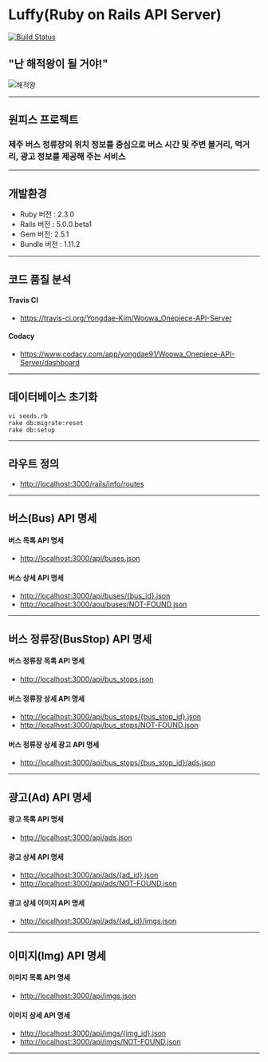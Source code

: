 # Luffy(Ruby on Rails API Server)

[![Build Status](https://travis-ci.org/Yongdae-Kim/Woowa_Onepiece-API-Server.svg?branch=master)](https://travis-ci.org/Yongdae-Kim/Woowa_Onepiece-API-Server)

## "난 해적왕이 될 거야!"

![해적왕](https://attachment.namu.wiki/%EB%AA%BD%ED%82%A4%20D.%20%EB%A3%A8%ED%94%BC__Example4.jpg "루피")

***
## 원피스 프로젝트

### 제주 버스 정류장의 위치 정보를 중심으로 버스 시간 및 주변 볼거리, 먹거리, 광고 정보를 제공해 주는 서비스

***
## 개발환경

- Ruby 버전 : 2.3.0
- Rails 버전 : 5.0.0.beta1
- Gem 버전: 2.5.1
- Bundle 버전 : 1.11.2

***

## 코드 품질 분석

#### Travis CI
- <https://travis-ci.org/Yongdae-Kim/Woowa_Onepiece-API-Server>

#### Codacy
- <https://www.codacy.com/app/yongdae91/Woowa_Onepiece-API-Server/dashboard>

***

## 데이터베이스 초기화

```
vi seeds.rb
rake db:migrate:reset
rake db:setup
```

***

##  라우트 정의

- <http://localhost:3000/rails/info/routes>

***

## 버스(Bus) API 명세

#### 버스 목록 API 명세

- <http://localhost:3000/api/buses.json>

#### 버스 상세 API 명세

- <http://localhost:3000/api/buses/{bus_id}.json>
- <http://localhost:3000/aou/buses/NOT-FOUND.json>

***

## 버스 정류장(BusStop) API 명세

#### 버스 정류장 목록 API 명세

- <http://localhost:3000/api/bus_stops.json>

#### 버스 정류장 상세 API 명세

- <http://localhost:3000/api/bus_stops/{bus_stop_id}.json>
- <http://localhost:3000/api/bus_stops/NOT-FOUND.json>

#### 버스 정류장 상세 광고 API 명세

- <http://localhost:3000/api/bus_stops/{bus_stop_id}/ads.json>

***

## 광고(Ad) API 명세

#### 광고 목록 API 명세

- <http://localhost:3000/api/ads.json>

#### 광고 상세 API 명세

- <http://localhost:3000/api/ads/{ad_id}.json>
- <http://localhost:3000/api/ads/NOT-FOUND.json>

#### 광고 상세 이미지 API 명세

- <http://localhost:3000/api/ads/{ad_id}/imgs.json>

***

## 이미지(Img) API 명세

#### 이미지 목록 API 명세

- <http://localhost:3000/api/imgs.json>

#### 이미지 상세 API 명세

- <http://localhost:3000/api/imgs/{img_id}.json>
- <http://localhost:3000/api/imgs/NOT-FOUND.json>

***

